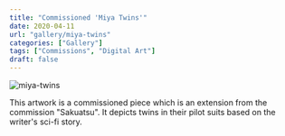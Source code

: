 ```yaml
---
title: "Commissioned 'Miya Twins'"
date: 2020-04-11
url: "gallery/miya-twins"
categories: ["Gallery"]
tags: ["Commissions", "Digital Art"]
draft: false
---
```


![miya-twins](/images/post/2020/miya-twins.png)

This artwork is a commissioned piece which is an extension from the commission "Sakuatsu". It depicts twins in their pilot suits based on the writer's sci-fi story.
